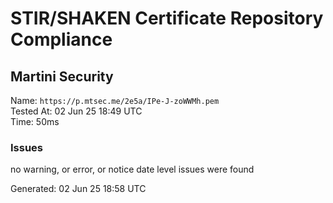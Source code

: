 # STIR/SHAKEN Certificate Repository Compliance

## Martini Security

Name: `https://p.mtsec.me/2e5a/IPe-J-zoWWMh.pem`\
Tested At: 02 Jun 25 18:49 UTC\
Time: 50ms

### Issues

no warning, or error, or notice date level issues were found

Generated: 02 Jun 25 18:58 UTC
